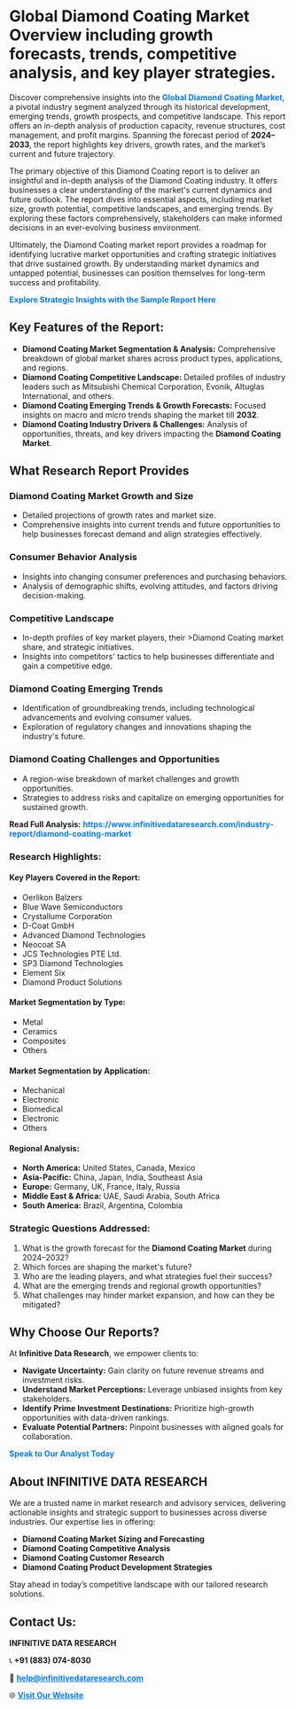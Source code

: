 <h1>Global Diamond Coating Market Overview including growth forecasts, trends, competitive analysis, and key player strategies.</h1>
<p>
Discover comprehensive insights into the 
<a href="https://www.infinitivedataresearch.com/industry-report/diamond-coating-market" rel="dofollow" style="color: #007BFF; text-decoration: none;"><strong>Global Diamond Coating Market</strong></a>, a pivotal industry segment analyzed through its historical development, emerging trends, growth prospects, and competitive landscape. This report offers an in-depth analysis of production capacity, revenue structures, cost management, and profit margins. Spanning the forecast period of <strong>2024–2033</strong>, the report highlights key drivers, growth rates, and the market’s current and future trajectory.
</p>
<p>
The primary objective of this Diamond Coating report is to deliver an insightful and in-depth analysis of the Diamond Coating industry. It offers businesses a clear understanding of the market's current dynamics and future outlook. The report dives into essential aspects, including market size, growth potential, competitive landscapes, and emerging trends. By exploring these factors comprehensively, stakeholders can make informed decisions in an ever-evolving business environment.
</p>
<p>
Ultimately, the Diamond Coating market report provides a roadmap for identifying lucrative market opportunities and crafting strategic initiatives that drive sustained growth. By understanding market dynamics and untapped potential, businesses can position themselves for long-term success and profitability.
</p>
<p>
<a href="https://www.infinitivedataresearch.com/request-sample/reportId=106150" style="color: #007BFF; text-decoration: none;"><strong>Explore Strategic Insights with the Sample Report Here</strong></a>
</p>

<h2>Key Features of the Report:</h2>
<ul>
<li><strong>Diamond Coating Market Segmentation & Analysis:</strong> Comprehensive breakdown of global market shares across product types, applications, and regions.</li>
<li><strong>Diamond Coating Competitive Landscape:</strong> Detailed profiles of industry leaders such as Mitsubishi Chemical Corporation, Evonik, Altuglas International, and others.</li>
<li><strong>Diamond Coating Emerging Trends & Growth Forecasts:</strong> Focused insights on macro and micro trends shaping the market till <strong>2032</strong>.</li>
<li><strong>Diamond Coating Industry Drivers & Challenges:</strong> Analysis of opportunities, threats, and key drivers impacting the <strong>Diamond Coating Market</strong>.</li>
</ul>

<h2>What Research Report Provides</h2>
<h3>Diamond Coating Market Growth and Size</h3>
<ul>
<li>Detailed projections of growth rates and market size.</li>
<li>Comprehensive insights into current trends and future opportunities to help businesses forecast demand and align strategies effectively.</li>
</ul>

<h3>Consumer Behavior Analysis</h3>
<ul>
<li>Insights into changing consumer preferences and purchasing behaviors.</li>
<li>Analysis of demographic shifts, evolving attitudes, and factors driving decision-making.</li>
</ul>

<h3>Competitive Landscape</h3>
<ul>
<li>In-depth profiles of key market players, their >Diamond Coating market share, and strategic initiatives.</li>
<li>Insights into competitors' tactics to help businesses differentiate and gain a competitive edge.</li>
</ul>

<h3>Diamond Coating Emerging Trends</h3>
<ul>
<li>Identification of groundbreaking trends, including technological advancements and evolving consumer values.</li>
<li>Exploration of regulatory changes and innovations shaping the industry's future.</li>
</ul>

<h3>Diamond Coating Challenges and Opportunities</h3>
<ul>
<li>A region-wise breakdown of market challenges and growth opportunities.</li>
<li>Strategies to address risks and capitalize on emerging opportunities for sustained growth.</li>
</ul>
<p><strong>Read Full Analysis:</strong> <a href="https://www.infinitivedataresearch.com/industry-report/diamond-coating-market" rel="dofollow" style="color: #007BFF; text-decoration: none;"><strong>https://www.infinitivedataresearch.com/industry-report/diamond-coating-market</strong></a></p>
<h3>Research Highlights:</h3>
<h4>Key Players Covered in the Report:</h4>
<ul><li>Oerlikon Balzers</li><li>Blue Wave Semiconductors</li><li>Crystallume Corporation</li><li>D-Coat GmbH</li><li>Advanced Diamond Technologies</li><li>Neocoat SA</li><li>JCS Technologies PTE Ltd.</li><li>SP3 Diamond Technologies</li><li>Element Six</li><li>Diamond Product Solutions</li></ul>
<h4>Market Segmentation by Type:</h4>
<ul><li>Metal</li><li>Ceramics</li><li>Composites</li><li>Others</li></ul>
<h4>Market Segmentation by Application:</h4>
<ul><li>Mechanical</li><li>Electronic</li><li>Biomedical</li><li>Electronic</li><li>Others</li></ul>

<h4>Regional Analysis:</h4>
<ul>
<li><strong>North America:</strong> United States, Canada, Mexico</li>
<li><strong>Asia-Pacific:</strong> China, Japan, India, Southeast Asia</li>
<li><strong>Europe:</strong> Germany, UK, France, Italy, Russia</li>
<li><strong>Middle East & Africa:</strong> UAE, Saudi Arabia, South Africa</li>
<li><strong>South America:</strong> Brazil, Argentina, Colombia</li>
</ul>

<h3>Strategic Questions Addressed:</h3>
<ol>
<li>What is the growth forecast for the <strong>Diamond Coating Market</strong> during 2024–2032?</li>
<li>Which forces are shaping the market's future?</li>
<li>Who are the leading players, and what strategies fuel their success?</li>
<li>What are the emerging trends and regional growth opportunities?</li>
<li>What challenges may hinder market expansion, and how can they be mitigated?</li>
</ol>

<h2>Why Choose Our Reports?</h2>
<p>At <strong>Infinitive Data Research</strong>, we empower clients to:</p>
<ul>
<li><strong>Navigate Uncertainty:</strong> Gain clarity on future revenue streams and investment risks.</li>
<li><strong>Understand Market Perceptions:</strong> Leverage unbiased insights from key stakeholders.</li>
<li><strong>Identify Prime Investment Destinations:</strong> Prioritize high-growth opportunities with data-driven rankings.</li>
<li><strong>Evaluate Potential Partners:</strong> Pinpoint businesses with aligned goals for collaboration.</li>
</ul>
<p><a href="https://www.infinitivedataresearch.com/industry-report/diamond-coating-market" rel="dofollow" style="color: #007BFF; text-decoration: none;"><strong>Speak to Our Analyst Today</strong></a></p>

<h2>About INFINITIVE DATA RESEARCH</h2>
<p>We are a trusted name in market research and advisory services, delivering actionable insights and strategic support to businesses across diverse industries. Our expertise lies in offering:</p>
<ul>
<li><strong>Diamond Coating Market Sizing and Forecasting</strong></li>
<li><strong>Diamond Coating Competitive Analysis</strong></li>
<li><strong>Diamond Coating Customer Research</strong></li>
<li><strong>Diamond Coating Product Development Strategies</strong></li>
</ul>
<p>Stay ahead in today’s competitive landscape with our tailored research solutions.</p>

<h2>Contact Us:</h2>
<p><strong>INFINITIVE DATA RESEARCH</strong></p>
<p>📞 <strong>+91 (883) 074-8030</strong></p>
<p>📧 <strong><a href="mailto:help@infinitivedataresearch.com" style="color: #007BFF;">help@infinitivedataresearch.com</a></strong></p>
<p>🌐 <strong><a href="https://www.infinitivedataresearch.com" rel="dofollow" style="color: #007BFF;">Visit Our Website</a></strong></p>